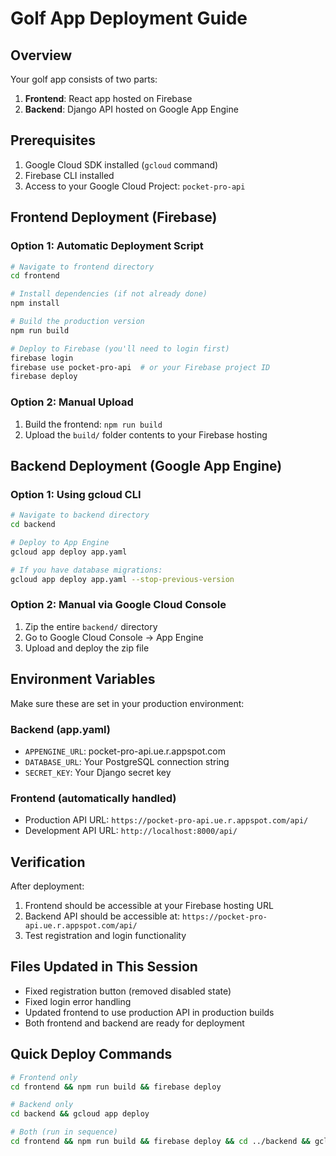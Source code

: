 # Golf App Deployment Guide

## Overview
Your golf app consists of two parts:
1. **Frontend**: React app hosted on Firebase
2. **Backend**: Django API hosted on Google App Engine

## Prerequisites
1. Google Cloud SDK installed (`gcloud` command)
2. Firebase CLI installed
3. Access to your Google Cloud Project: `pocket-pro-api`

## Frontend Deployment (Firebase)

### Option 1: Automatic Deployment Script
```bash
# Navigate to frontend directory
cd frontend

# Install dependencies (if not already done)
npm install

# Build the production version
npm run build

# Deploy to Firebase (you'll need to login first)
firebase login
firebase use pocket-pro-api  # or your Firebase project ID
firebase deploy
```

### Option 2: Manual Upload
1. Build the frontend: `npm run build`
2. Upload the `build/` folder contents to your Firebase hosting

## Backend Deployment (Google App Engine)

### Option 1: Using gcloud CLI
```bash
# Navigate to backend directory
cd backend

# Deploy to App Engine
gcloud app deploy app.yaml

# If you have database migrations:
gcloud app deploy app.yaml --stop-previous-version
```

### Option 2: Manual via Google Cloud Console
1. Zip the entire `backend/` directory
2. Go to Google Cloud Console → App Engine
3. Upload and deploy the zip file

## Environment Variables
Make sure these are set in your production environment:

### Backend (app.yaml)
- `APPENGINE_URL`: pocket-pro-api.ue.r.appspot.com
- `DATABASE_URL`: Your PostgreSQL connection string
- `SECRET_KEY`: Your Django secret key

### Frontend (automatically handled)
- Production API URL: `https://pocket-pro-api.ue.r.appspot.com/api/`
- Development API URL: `http://localhost:8000/api/`

## Verification
After deployment:
1. Frontend should be accessible at your Firebase hosting URL
2. Backend API should be accessible at: `https://pocket-pro-api.ue.r.appspot.com/api/`
3. Test registration and login functionality

## Files Updated in This Session
- Fixed registration button (removed disabled state)
- Fixed login error handling
- Updated frontend to use production API in production builds
- Both frontend and backend are ready for deployment

## Quick Deploy Commands
```bash
# Frontend only
cd frontend && npm run build && firebase deploy

# Backend only  
cd backend && gcloud app deploy

# Both (run in sequence)
cd frontend && npm run build && firebase deploy && cd ../backend && gcloud app deploy
```
